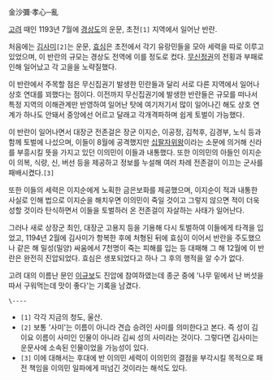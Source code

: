 金沙彌·孝心─亂

[고려](%EA%B3%A0%EB%A0%A4.md) 때인 1193년 7월에
[경상도](%EA%B2%BD%EC%83%81%EB%8F%84.md)의 운문, 초전`[1]` 지역에서 일어난 반란.

처음에는 [김사미](%EA%B9%80%EC%82%AC%EB%AF%B8.md)`[2]`는 운문,
[효심](%ED%9A%A8%EC%8B%AC.md)은 초전에서 각기 유랑민들을 모아 세력을 따로 이루고 있었으며, 이 반란의 규모는
경상도 전역에 이를 정도로 컸다. [무신정권](%EB%AC%B4%EC%8B%A0%EC%A0%95%EA%B6%8C.md)의 전횡과 부패로
인해 일어났고 각 고을을 노략질했다.

이 반란에서 주목할 점은 무신집권기 발생한 민란들과 달리 서로 다른 지역에서 일어나 상호 연대를 꾀했다는 점이다. 이전까지 무신집권기에
발생한 반란들은 규모를 떠나서 특정 지역의 이해관계만 반영하여 일어난 탓에 여기저기서 많이 일어나긴 해도 상호 연계가 하나도 안돼서 중앙에선
어르고 달래고 각개격파하며 쉽게 토벌이 가능했다.

이 반란이 일어나면서 대장군 전존걸은 장군 이지순, 이공정, 김척후, 김경부, 노식 등과 함께 토벌에 나섰으며, 이들이 8월에 공격했지만
[십팔자위왕](%EC%8B%AD%ED%8C%94%EC%9E%90%EC%9C%84%EC%99%95.md)이라는 소문에 의거해 신라를
부흥시킬 뜻을 가지고 있던 이의민이 이들과 내통했다. 또한 이의민의 아들인 이지순이 의복, 식량, 신, 버선 등을 제공하고 정보를 누설해
여러 차례 전존걸이 이끄는 군사를 패배시켰다.`[3]`

또한 이들의 세력은 이지순에게 노획한 금은보화를 제공했으며, 이지순이 적과 내통한 사실로 인해 법으로 이지순을 해치우면 이의민이 죽일 것이고
그렇지 않으면 적이 더욱 성할 것이라 탄식하면서 이들을 토벌하러 온 전존걸이 자살하는 사태가 일어난다.

그러나 새로 상장군 최인, 대장군 고용지 등을 기용해 다시 토벌하여 이들에게 타격을 입었고, 1194년 2월에 김사미가 항복한 후에 처형된
뒤에 효심이 이어서 반란을 주도했으나 같은 해 밀성(밀양) 싸움에서 7천명이 죽는 피해를 입는 등 대패해 그 해 12월에 이 반란은 완전히
진압되었다. 효심은 생포되었다고 하나 그 후의 행적을 알 수가 없다.

고려 대의 이름난 문인 [이규보](%EC%9D%B4%EA%B7%9C%EB%B3%B4.md)도 진압에 참여하였는데 종군 중에 '나무
밑에서 난 버섯을 따서 구워먹는데 맛이 좋다'는 기록을 남겼다.

`\----`

  * `[1]` 각각 지금의 청도, 울산.
  * `[2]` 보통 '사미'는 이름이 아니라 견습 승려인 사미를 의미한다고 본다. 즉 성이 김이요 이름이 사미인 인물이 아니라 김씨 성의 사미라는 것이다. 그렇다면 김사미는 운문사에 소속된 인물이었을 가능성이 있다.
  * `[3]` 이에 대해서는 후대에 반 이의민 세력이 이의민의 결점을 부각시킬 목적으로 패전 책임을 이의민 일파에게 떠넘긴 것이라는 해석도 있다.

